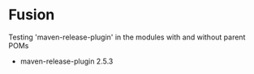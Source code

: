 # Fusion

Testing 'maven-release-plugin' in the modules
with and without parent POMs 

* maven-release-plugin 2.5.3
